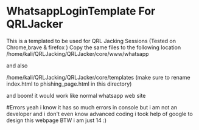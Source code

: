 # WhatsappLoginTemplate For QRLJacker
This is a templated to be used for QRL Jacking Sessions (Tested on Chrome,brave &amp; firefox )
Copy the same files to the following location
/home/kali/QRLJacking/QRLJacker/core/www/whatsapp

and also 

/home/kali/QRLJacking/QRLJacker/core/templates
(make sure to rename index.html to phishing_page.html in this directory)

and boom! it would work like normal whatsapp web site 

#Errors
yeah i know it has so much errors in console 
but i am not an developer and i don't even know advanced coding
i took help of google to design this webpage 
BTW i am just 14 :)
